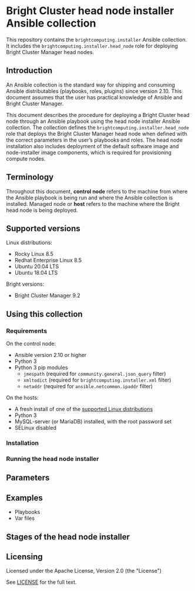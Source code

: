 # Bright Cluster head node installer Ansible collection

This repository contains the `brightcomputing.installer` Ansible collection. It includes the `brightcomputing.installer.head_node` role for deploying Bright Cluster Manager head nodes.

## Introduction

An Ansible collection is the standard way for shipping and consuming Ansible distributables (playbooks, roles, plugins) since version 2.10. This document assumes that the user has practical knowledge of Ansible and Bright Cluster Manager.

This document describes the procedure for deploying a Bright Cluster head node through an Ansible playbook using the head node installer Ansible collection. The collection defines the `brightcomputing.installer.head_node` role that deploys the Bright Cluster Manager head node when defined with the correct parameters in the user’s playbooks and roles. The head node installation also includes deployment of the default software image and node-installer image components, which is required for provisioning compute nodes.

## Terminology

Throughout this document, **control node** refers to the machine from where the Ansible playbook is being run and where the Ansible collection is installed. Managed node or **host** refers to the machine where the Bright head node is being deployed.

## Supported versions
Linux distributions:
* Rocky Linux 8.5
* Redhat Enterprise Linux 8.5
* Ubuntu 20.04 LTS
* Ubuntu 18.04 LTS

Bright versions:
* Bright Cluster Manager 9.2

## Using this collection

### Requirements

On the control node:
* Ansible version 2.10 or higher
* Python 3
* Python 3 pip modules
  * `jmespath` (required for `community.general.json_query` filter)
  * `xmltodict` (required for `brightcomputing.installer.xml` filter)
  * `netaddr` (required for `ansible.netcommon.ipaddr` filter)

On the hosts:
* A fresh install of one of the [supported Linux distributions](#supported-versions)
* Python 3
* MySQL-server (or MariaDB) installed, with the root password set
* SELinux disabled

### Installation

### Running the head node installer

## Parameters

## Examples

- Playbooks
- Var files

## Stages of the head node installer

## Licensing

Licensed under the Apache License, Version 2.0 (the "License")

See [LICENSE](http://www.apache.org/licenses/LICENSE-2.0) for the full text.